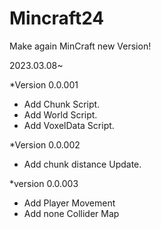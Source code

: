 # Mincraft24
Make again MinCraft new Version!

2023.03.08~

*Version 0.0.001
- Add Chunk Script.
- Add World Script.
- Add VoxelData Script.

*Version 0.0.002
- Add chunk distance Update.

*version 0.0.003
- Add Player Movement
- Add none Collider Map
